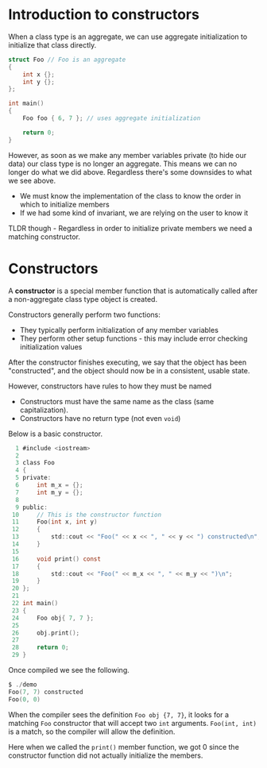 # Introduction to constructors

When a class type is an aggregate, we can use aggregate initialization to initialize that class directly.

```c
struct Foo // Foo is an aggregate
{
    int x {};
    int y {};
};

int main()
{
    Foo foo { 6, 7 }; // uses aggregate initialization

    return 0;
}
```

However, as soon as we make any member variables private (to hide our data) our class type is no longer an aggregate. This means we can no longer do what we did above. Regardless there's some downsides to what we see above.

- We must know the implementation of the class to know the order in which to initialize members
- If we had some kind of invariant, we are relying on the user to know it

TLDR though - Regardless in order to initialize private members  we need a matching constructor.

# Constructors

A **constructor** is a special member function that is automatically called after a non-aggregate class type object is created.

Constructors generally perform two functions:

- They typically perform initialization of any member variables
- They perform other setup functions - this may include error checking initialization values

After the constructor finishes executing, we say that the object has been "constructed", and the object should now be in a consistent, usable state.

However, constructors have rules to how they must be named

- Constructors must have the same name as the class (same capitalization).
- Constructors have no return type (not even `void`)

Below is a basic constructor.

```c
  1 #include <iostream>
  2 
  3 class Foo
  4 {
  5 private:
  6     int m_x = {};
  7     int m_y = {};
  8 
  9 public:
 10     // This is the constructor function
 11     Foo(int x, int y)
 12     {
 13         std::cout << "Foo(" << x << ", " << y << ") constructed\n";
 14     }
 15 
 16     void print() const
 17     {
 18         std::cout << "Foo(" << m_x << ", " << m_y << ")\n";
 19     }
 20 };
 21 
 22 int main()
 23 {
 24     Foo obj{ 7, 7 };
 25 
 26     obj.print();
 27 
 28     return 0;
 29 }
```

Once compiled we see the following.

```c
$ ./demo 
Foo(7, 7) constructed
Foo(0, 0)
```

When the compiler sees the definition `Foo obj {7, 7}`, it looks for a matching `Foo` constructor that will accept two `int` arguments. `Foo(int, int)` is a match, so the compiler will allow the definition.

Here when we called the `print()` member function, we got 0 since the constructor function did not actually initialize the members.